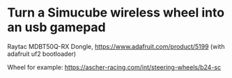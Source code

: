 # Turn a Simucube wireless wheel into an usb gamepad 
Raytac MDBT50Q-RX Dongle, https://www.adafruit.com/product/5199 (with adafruit uf2 bootloader) 

Wheel for example: https://ascher-racing.com/int/steering-wheels/b24-sc 

